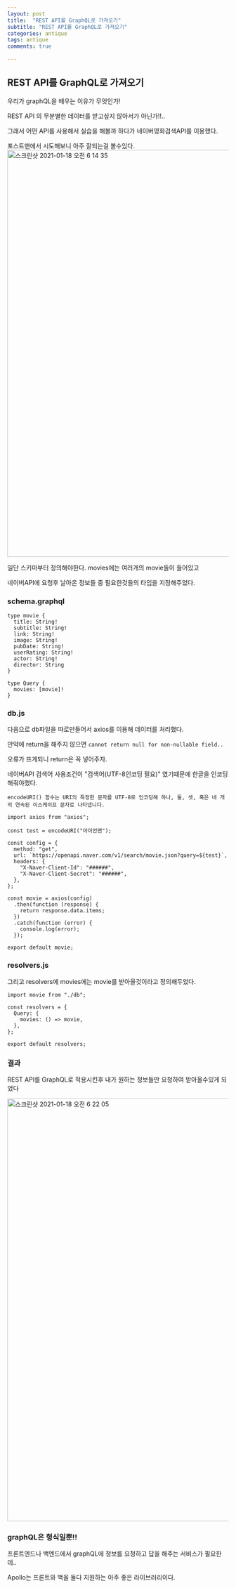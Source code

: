 ```yaml
---
layout: post
title:  "REST API를 GraphQL로 가져오기"
subtitle: "REST API를 GraphQL로 가져오기"
categories: antique
tags: antique
comments: true

---
```


## REST API를 GraphQL로 가져오기

우리가 graphQL을 배우는 이유가 무엇인가!

REST API 의 무분별한 데이터를 받고싶지 않아서가 아닌가!!..

그래서 어떤 API를 사용해서 실습을 해볼까 하다가 네이버영화검색API를 이용했다.

포스트맨에서 시도해보니 아주 잘되는걸 볼수있다. 
<img width="927" alt="스크린샷 2021-01-18 오전 6 14 35" src="https://user-images.githubusercontent.com/56789064/104856187-703b6e00-5954-11eb-9df6-e7ce1d9db0ba.png">


일단 스키마부터 정의해야한다. movies에는 여러개의 movie들이 들어있고 

네이버API에 요청후 날아온 정보들 중 필요한것들의 타입을 지정해주었다.

### schema.graphql
```
type movie {
  title: String!
  subtitle: String!
  link: String!
  image: String!
  pubDate: String!
  userRating: String!
  actor: String!
  director: String
}

type Query {
  movies: [movie]!
}
```

### db.js

다음으로 db파일을 따로만들어서 axios를 이용해 데이터를 처리했다.

만약에 return을 해주지 않으면 `cannot return null for non-nullable field..` 

오류가 뜨게되니 return은 꼭 넣어주자.

네이버API 검색어 사용조건이 "검색어(UTF-8인코딩 필요)" 였기떄문에 한글을 인코딩 해줘야했다.

`encodeURI() 함수는 URI의 특정한 문자를 UTF-8로 인코딩해 하나, 둘, 셋, 혹은 네 개의 연속된 이스케이프 문자로 나타냅니다.`


```
import axios from "axios";

const test = encodeURI("아이언맨");

const config = {
  method: "get",
  url: `https://openapi.naver.com/v1/search/movie.json?query=${test}`,
  headers: {
    "X-Naver-Client-Id": "######",
    "X-Naver-Client-Secret": "######",
  },
};

const movie = axios(config)
  .then(function (response) {
    return response.data.items;
  })
  .catch(function (error) {
    console.log(error);
  });

export default movie;

```

### resolvers.js

그리고 resolvers에 movies에는 movie를 받아올것이라고 정의해두었다.
```
import movie from "./db";

const resolvers = {
  Query: {
    movies: () => movie,
  },
};

export default resolvers;

```

### 결과

REST API를 GraphQL로 적용시킨후 내가 원하는 정보들만 요청하여 받아올수있게 되었다

<img width="963" alt="스크린샷 2021-01-18 오전 6 22 05" src="https://user-images.githubusercontent.com/56789064/104856343-7f6eeb80-5955-11eb-990d-4a4c95a2b75b.png">

### graphQL은 형식일뿐!!

프론트엔드나 백엔드에서 graphQL에 정보를 요청하고 답을 해주는 서비스가 필요한데..

Apollo는 프론트와 백을 둘다 지원하는 아주 좋은 라이브러리이다.